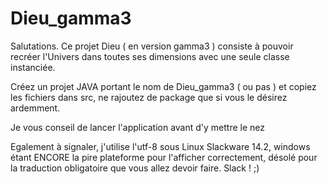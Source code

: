 # Dieu_gamma3

  Salutations. Ce projet Dieu ( en version gamma3 ) consiste à pouvoir recréer l'Univers dans toutes ses dimensions avec une seule classe instanciée.
  
Créez un projet JAVA portant le nom de Dieu_gamma3 ( ou pas ) et copiez les fichiers dans src, ne rajoutez de package que
si vous le désirez ardemment.

  Je vous conseil de lancer l'application avant d'y mettre le nez
  
Egalement à signaler, j'utilise l'utf-8 sous Linux Slackware 14.2, windows étant ENCORE la pire plateforme pour l'afficher
correctement, désolé pour la traduction obligatoire que vous allez devoir faire. Slack ! ;)

  
